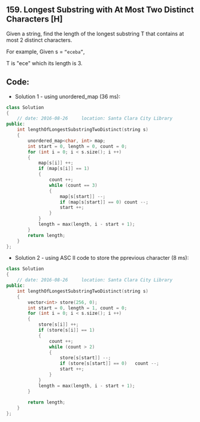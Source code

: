 ## 159. Longest Substring with At Most Two Distinct Characters [H]
Given a string, find the length of the longest substring T that contains at most 2 distinct characters.

For example, Given s = `“eceba”`,

T is "ece" which its length is 3.

## Code:
- Solution 1 - using unordered_map (36 ms):
```c++
class Solution 
{
    // date: 2016-08-26     location: Santa Clara City Library
public:
    int lengthOfLongestSubstringTwoDistinct(string s) 
    {
        unordered_map<char, int> map;
        int start = 0, length = 0, count = 0;
        for (int i = 0; i < s.size(); i ++)
        {
            map[s[i]] ++;
            if (map[s[i]] == 1)
            {
                count ++;
                while (count == 3)
                {
                    map[s[start]] --;
                    if (map[s[start]] == 0) count --;
                    start ++;
                }
            }
            length = max(length, i - start + 1);
        }
        return length;
    }
};
```

- Solution 2 - using ASC II code to store the pprevious character (8 ms):
```c++
class Solution 
{
    // date: 2016-08-26     location: Santa Clara City Library
public:
    int lengthOfLongestSubstringTwoDistinct(string s) 
    {
        vector<int> store(256, 0);
        int start = 0, length = 1, count = 0;
        for (int i = 0; i < s.size(); i ++)
        {
            store[s[i]] ++;
            if (store[s[i]] == 1)
            {
                count ++;
                while (count > 2)
                {
                    store[s[start]] --;
                    if (store[s[start]] == 0)   count --;
                    start ++;
                }
            }
            length = max(length, i - start + 1);
        }
        
        return length;
    }
};
```
